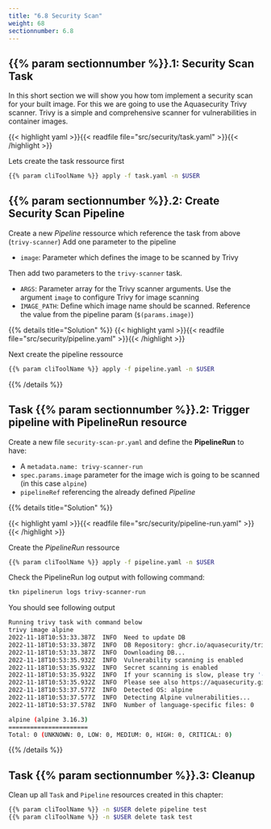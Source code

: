 ```yaml
---
title: "6.8 Security Scan"
weight: 68
sectionnumber: 6.8
---
```



## {{% param sectionnumber %}}.1: Security Scan Task

In this short section we will show you how tom implement a security scan for your built image. For this we are going to use the Aquasecurity Trivy scanner. Trivy is a simple and comprehensive scanner for vulnerabilities in container images.

{{< highlight yaml >}}{{< readfile file="src/security/task.yaml" >}}{{< /highlight >}}


Lets create the task ressource first

```bash
{{% param cliToolName %}} apply -f task.yaml -n $USER
```


## {{% param sectionnumber %}}.2: Create Security Scan Pipeline

Create a new *Pipeline* ressource which reference the task from above (`trivy-scanner`)
Add one parameter to the pipeline

* `image`: Parameter which defines the image to be scanned by Trivy

Then add two parameters to the `trivy-scanner` task.

* `ARGS`: Parameter array for the Trivy scanner arguments. Use the argument `image` to configure Trivy for image scanning
* `IMAGE_PATH`: Define which image name should be scanned. Reference the value from the pipeline param (`$(params.image)`)

{{% details title="Solution" %}}
{{< highlight yaml >}}{{< readfile file="src/security/pipeline.yaml" >}}{{< /highlight >}}

Next create the pipeline ressource

```bash
{{% param cliToolName %}} apply -f pipeline.yaml -n $USER
```
{{% /details %}}


## Task {{% param sectionnumber %}}.2: Trigger pipeline with PipelineRun resource

Create a new file `security-scan-pr.yaml` and define the **PipelineRun** to have:

* A `metadata.name: trivy-scanner-run`
* `spec.params.image` parameter for the image wich is going to be scanned (in this case  `alpine`)
* `pipelineRef` referencing the already defined *Pipeline*

{{% details title="Solution" %}}

{{< highlight yaml >}}{{< readfile file="src/security/pipeline-run.yaml" >}}{{< /highlight >}}

Create the *PipelineRun* ressource
```bash
{{% param cliToolName %}} apply -f pipeline.yaml -n $USER
```

Check the PipelineRun log output with following command:

```bash
tkn pipelinerun logs trivy-scanner-run
```

You should see following output

```bash
Running trivy task with command below
trivy image alpine
2022-11-18T10:53:33.387Z  INFO  Need to update DB
2022-11-18T10:53:33.387Z  INFO  DB Repository: ghcr.io/aquasecurity/trivy-db
2022-11-18T10:53:33.387Z  INFO  Downloading DB...
2022-11-18T10:53:35.932Z  INFO  Vulnerability scanning is enabled
2022-11-18T10:53:35.932Z  INFO  Secret scanning is enabled
2022-11-18T10:53:35.932Z  INFO  If your scanning is slow, please try '--security-checks vuln' to disable secret scanning
2022-11-18T10:53:35.932Z  INFO  Please see also https://aquasecurity.github.io/trivy/v0.34/docs/secret/scanning/#recommendation for faster secret detection
2022-11-18T10:53:37.577Z  INFO  Detected OS: alpine
2022-11-18T10:53:37.577Z  INFO  Detecting Alpine vulnerabilities...
2022-11-18T10:53:37.578Z  INFO  Number of language-specific files: 0

alpine (alpine 3.16.3)
======================
Total: 0 (UNKNOWN: 0, LOW: 0, MEDIUM: 0, HIGH: 0, CRITICAL: 0)
```
{{% /details %}}


## Task {{% param sectionnumber %}}.3: Cleanup

Clean up all `Task` and `Pipeline` resources created in this chapter:


```bash
{{% param cliToolName %}} -n $USER delete pipeline test
{{% param cliToolName %}} -n $USER delete task test
```
